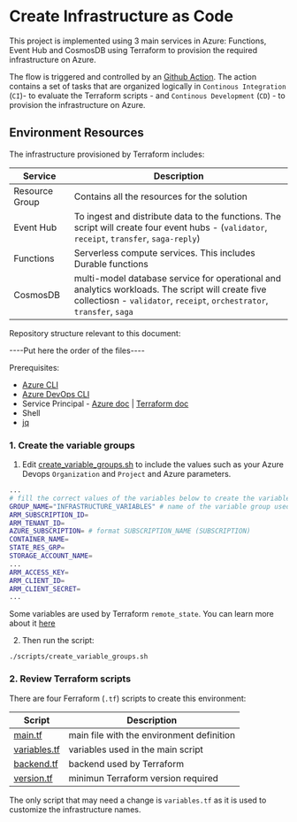 # Create Infrastructure as Code
This project is implemented using 3 main services in Azure: Functions, Event Hub and CosmosDB using Terraform to provision the required infrastructure on Azure.

The flow is triggered and controlled by an [Github Action](https://help.github.com/es/actions). The action contains a set of tasks that are organized logically in `Continous Integration` (`CI`)- to evaluate the Terraform scripts - and `Continous Development` (`CD`) - to provision the infrastructure on Azure.

## Environment Resources

The infrastructure provisioned by Terraform includes:

| Service | Description |
|---|---| 
| Resource Group | Contains all the resources for the solution |
| Event Hub | To ingest and distribute data to the functions. The script will create four event hubs - (`validator`, `receipt`, `transfer`, `saga-reply`)|
| Functions | Serverless compute services. This includes Durable functions |
| CosmosDB | multi-model database service for operational and analytics workloads. The script will create five collectiosn - `validator`, `receipt`, `orchestrator`, `transfer`, `saga`|

Repository structure relevant to this document:

----Put here the order of the files----

Prerequisites:

* [Azure CLI](https://docs.microsoft.com/en-us/cli/azure/install-azure-cli?view=azure-cli-latest)
* [Azure DevOps CLI](https://docs.microsoft.com/en-us/azure/devops/cli/?view=azure-devops)
* Service Principal - [Azure doc](https://docs.microsoft.com/en-us/cli/azure/create-an-azure-service-principal-azure-cli?view=azure-cli-latest) | [Terraform doc](https://www.terraform.io/docs/providers/azurerm/guides/service_principal_client_secret.html)
* Shell
* [jq](https://stedolan.github.io/jq/download/)

### 1. Create the variable groups

1. Edit [create_variable_groups.sh](scripts/create_variable_groups.sh) to include the values such as your Azure Devops `Organization` and `Project` and Azure parameters.

```bash
...
# fill the correct values of the variables below to create the variable group needed for Terraform Pipelines
GROUP_NAME="INFRASTRUCTURE_VARIABLES" # name of the variable group used in the solution
ARM_SUBSCRIPTION_ID=
ARM_TENANT_ID=
AZURE_SUBSCRIPTION= # format SUBSCRIPTION_NAME (SUBSCRIPTION)
CONTAINER_NAME=
STATE_RES_GRP=
STORAGE_ACCOUNT_NAME=
...
ARM_ACCESS_KEY=
ARM_CLIENT_ID=
ARM_CLIENT_SECRET=
...
```

Some variables are used by Terraform `remote_state`. You can learn more about it [here](https://www.terraform.io/docs/backends/types/azurerm.html)

2. Then run the script:
```shell
./scripts/create_variable_groups.sh
```

### 2. Review Terraform scripts

There are four Ferraform (`.tf`) scripts to create this environment:

| Script    | Description |
|---|---|
| [main.tf](infrastructure/main.tf) | main file with the environment definition |
| [variables.tf](infrastructure/variables.tf) | variables used in the main script | 
| [backend.tf](infrastructure/backend.tf) | backend used by Terraform |
| [version.tf](infrastructure/version.tf)| minimun Terraform version required |

The only script that may need a change is `variables.tf` as it is used to customize the infrastructure names.
